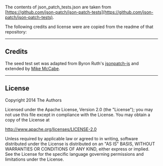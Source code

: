 The contents of json_patch_tests.json are taken from
[https://github.com/json-patch/json-patch-tests](https://github.com/json-patch/json-patch-tests).

The following credits and license were are copied from the readme of that repository:

---

## Credits

The seed test set was adapted from Byron Ruth's [jsonpatch-js](https://github.com/bruth/jsonpatch-js/blob/master/test.js) and extended by [Mike McCabe](https://github.com/mikemccabe).

---

## License

Copyright 2014 The Authors

Licensed under the Apache License, Version 2.0 (the "License"); you may not use this file except in compliance with the License. You may obtain a copy of the License at

http://www.apache.org/licenses/LICENSE-2.0

Unless required by applicable law or agreed to in writing, software distributed under the License is distributed on an "AS IS" BASIS, WITHOUT WARRANTIES OR CONDITIONS OF ANY KIND, either express or implied. See the License for the specific language governing permissions and limitations under the License.